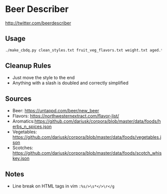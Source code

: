 # Beer Describer

http://twitter.com/beerdescriber

## Usage

```bash
./make_cbdq.py clean_styles.txt fruit_veg_flavors.txt weight.txt aged.txt flowers_aromatics.txt
```


## Cleanup Rules
- Just move the style to the end
- Anything with a slash is doubled and
	correctly simplified

## Sources
- Beer: https://untappd.com/beer/new_beer
- Flavors: https://northwesternextract.com/flavor-list/
- Aromatics:https://github.com/dariusk/corpora/blob/master/data/foods/herbs_n_spices.json
- Vegetables: https://github.com/dariusk/corpora/blob/master/data/foods/vegetables.json
- Scotches: https://github.com/dariusk/corpora/blob/master/data/foods/scotch_whiskey.json

## Notes

- Line break on HTML tags in vim `:%s/>\s*</>\r</g`
